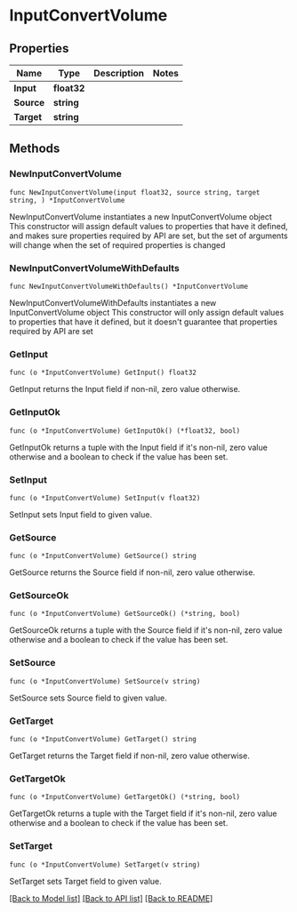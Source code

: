 # InputConvertVolume

## Properties

Name | Type | Description | Notes
------------ | ------------- | ------------- | -------------
**Input** | **float32** |  | 
**Source** | **string** |  | 
**Target** | **string** |  | 

## Methods

### NewInputConvertVolume

`func NewInputConvertVolume(input float32, source string, target string, ) *InputConvertVolume`

NewInputConvertVolume instantiates a new InputConvertVolume object
This constructor will assign default values to properties that have it defined,
and makes sure properties required by API are set, but the set of arguments
will change when the set of required properties is changed

### NewInputConvertVolumeWithDefaults

`func NewInputConvertVolumeWithDefaults() *InputConvertVolume`

NewInputConvertVolumeWithDefaults instantiates a new InputConvertVolume object
This constructor will only assign default values to properties that have it defined,
but it doesn't guarantee that properties required by API are set

### GetInput

`func (o *InputConvertVolume) GetInput() float32`

GetInput returns the Input field if non-nil, zero value otherwise.

### GetInputOk

`func (o *InputConvertVolume) GetInputOk() (*float32, bool)`

GetInputOk returns a tuple with the Input field if it's non-nil, zero value otherwise
and a boolean to check if the value has been set.

### SetInput

`func (o *InputConvertVolume) SetInput(v float32)`

SetInput sets Input field to given value.


### GetSource

`func (o *InputConvertVolume) GetSource() string`

GetSource returns the Source field if non-nil, zero value otherwise.

### GetSourceOk

`func (o *InputConvertVolume) GetSourceOk() (*string, bool)`

GetSourceOk returns a tuple with the Source field if it's non-nil, zero value otherwise
and a boolean to check if the value has been set.

### SetSource

`func (o *InputConvertVolume) SetSource(v string)`

SetSource sets Source field to given value.


### GetTarget

`func (o *InputConvertVolume) GetTarget() string`

GetTarget returns the Target field if non-nil, zero value otherwise.

### GetTargetOk

`func (o *InputConvertVolume) GetTargetOk() (*string, bool)`

GetTargetOk returns a tuple with the Target field if it's non-nil, zero value otherwise
and a boolean to check if the value has been set.

### SetTarget

`func (o *InputConvertVolume) SetTarget(v string)`

SetTarget sets Target field to given value.



[[Back to Model list]](../README.md#documentation-for-models) [[Back to API list]](../README.md#documentation-for-api-endpoints) [[Back to README]](../README.md)


